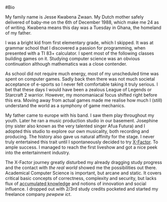 #Bio

My family name is Jesse Kwabena Zwaan. My Dutch mother safely delivered of
baby-me on the 6th of December 1988, which make me 24 as of writing.
Kwabena means this day was a Tuesday in Ghana, the homeland of my father.

I was a bright kid from first elementary grade, which I skipped. It
was at grammar school that I discovered a passion for programming, when
presented with a TI 83+ calculator. I spent most of the following
classes building games on it. Studying computer science was an obvious
continuation although mathematics was a close contender.

As school did not require much energy, most of my unscheduled time was spent
on computer games. Sadly back then there was not much societal acceptance of
e-sports so I never felt comfortable taking it truly serious. I bet that these
days I would have been a zealous League of Legends or Starcraft 2 warrior.
However, my monomaniacal focus shifted right before this era. Moving away from
actual games made me realise how much I (still) understand the world as a symphony of game mechanics.

My father came to europe with his band. I saw them play throughout my youth.
Later he ran a music production studio in our basement. Josephine (my sister
also known as the very talented singer Afua Futura) and I adopted this studio
to explore our own musicality, both recording and producing. The history also
gave us natural affinity for the stage. I never truly entertained this
trait until I spontaneously decided to try [X-Factor][1]. To ample success.
I managed to reach the first liveshow and got a nice peek into the entertainment
industry.

The X-Factor journey greatly disturbed my already dragging study progress and
the contact with *the real world* showed me the possibilities out there.
Academical Computer Science is important, but arcane and static. It covers
critical basic concepts of correctness, complexity and security, but lacks flux
of <abbr title="For the true geeks, yes I did card games too. I was a fanatic Magic the Gathering player and competed in Nationals multiple times.">accumulated knowledge</abbr> and notions of innovation and social influence. I dropped out with 2/3rd study credits pocketed and started my freelance company *pewpew ict*.

 [1]: (//www.youtube.com/watch?v=zSEMCb6DpZU&list=PL87E472931A2C3B15)

